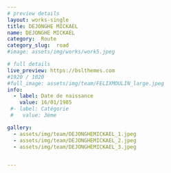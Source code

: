 ```yaml
---
# preview details
layout: works-single
title: DEJONGHE MICKAEL
name: DEJONGHE MICKAEL
category:  Route
category_slug:  road
#image: assets/img/works/work5.jpeg

# full details
live_preview: https://bslthemes.com
#1920 / 1020
#full_image: assets/img/team/FELIXMOULIN_large.jpeg
info:
  - label: Date de naissance
    value: 16/01/1985
 #- label: Catégorie 
 #   value: 3ème

gallery:
  - assets/img/team/DEJONGHEMICKAEL_1.jpeg
  - assets/img/team/DEJONGHEMICKAEL_2.jpeg
  - assets/img/team/DEJONGHEMICKAEL_3.jpeg


---
```

